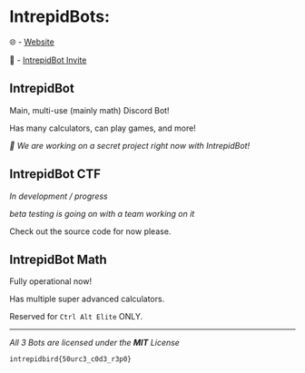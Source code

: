 # IntrepidBots:

🌐 - [Website](https://sites.google.com/view/intrepidbot)

🤖 - [IntrepidBot Invite](https://discord.com/api/oauth2/authorize?client_id=842849935434317915&redirect_uri=https%3A%2F%2Fdiscordapp.com%2Foauth2%2Fauthorize%3F%26client_id%3D842849935434317915%26scope%3Dbot&response_type=code&scope=rpc.activities.write%20messages.read%20applications.commands)

## IntrepidBot

Main, multi-use (mainly math) Discord Bot!

Has many calculators, can play games, and more!

*🤫 We are working on a secret project right now with IntrepidBot!*

## IntrepidBot CTF

*In development / progress*

*beta testing is going on with a team working on it*

Check out the source code for now please.

## IntrepidBot Math

Fully operational now!

Has multiple super advanced calculators.

Reserved for `Ctrl Alt Elite` ONLY.

---------------------------------------------------------------------------------------------------------------------------------------------------------------------------------------------------------------------------------------------------
*All 3 Bots are licensed under the **MIT** License*

`intrepidbird{50urc3_c0d3_r3p0}`
